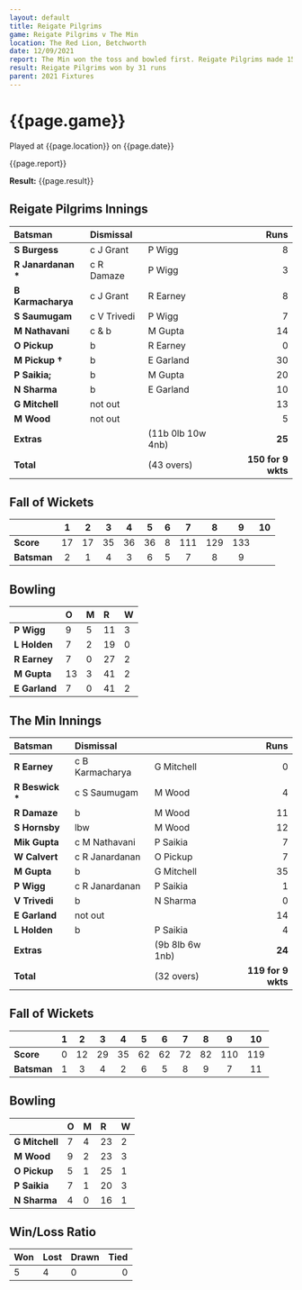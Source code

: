 ```yaml
---
layout: default
title: Reigate Pilgrims
game: Reigate Pilgrims v The Min
location: The Red Lion, Betchworth
date: 12/09/2021
report: The Min won the toss and bowled first. Reigate Pilgrims made 150 for 9 wkts. The Min made 119 all out in reply.
result: Reigate Pilgrims won by 31 runs
parent: 2021 Fixtures
---
```


# {{page.game}}

Played at {{page.location}} on {{page.date}}

{{page.report}}

**Result:** {{page.result}}

## Reigate Pilgrims Innings

| Batsman | Dismissal | | Runs |
|:---|:---|---|---:|
| **S Burgess** | c J Grant | P Wigg | 8 | 
| **R Janardanan &#42;** | c R Damaze | P Wigg | 3 | 
| **B Karmacharya** | c J Grant | R Earney | 8 | 
| **S Saumugam** | c V Trivedi | P Wigg | 7 | 
| **M Nathavani** | c & b | M Gupta | 14 | 
| **O Pickup** | b  | R Earney | 0 | 
| **M Pickup &#8224;** | b | E Garland | 30 | 
| **P Saikia;** | b | M Gupta | 20 | 
| **N Sharma** | b | E Garland | 10 | 
| **G Mitchell** | not out |  | 13 |
| **M Wood** | not out |  | 5 |
| **Extras** | | (11b 0lb 10w 4nb) | **25** | 
| **Total** | | (43 overs) | ****150 for 9 wkts**** | 

## Fall of Wickets

| | 1 | 2 | 3 | 4 | 5 | 6 | 7 | 8 | 9 | 10 |
|---|:---:|:---:|:---:|:---:|:---:|:---:|:---:|:---:|:---:|:---:|
| **Score** | 17 | 17 | 35 | 36 | 36 | 8 | 111 | 129 | 133 |  |
| **Batsman** | 2 | 1 | 4 | 3 | 6 | 5 | 7 | 8 | 9 |  |

## Bowling

| | O | M | R | W |
|---|:---|:---|:---|:---|
| **P Wigg** | 9 | 5 | 11 | 3 |
| **L Holden** | 7 | 2 | 19 | 0 |
| **R Earney** | 7 | 0 | 27 | 2 |
| **M Gupta** | 13 | 3 | 41 | 2 |
| **E Garland** | 7 | 0 | 41 | 2 |

## The Min Innings

| Batsman | Dismissal | | Runs |
|:---|:---|---|---:|
| **R Earney** | c B Karmacharya | G Mitchell | 0 | 
| **R Beswick &#42;** | c S Saumugam | M Wood | 4 | 
| **R Damaze** | b | M Wood | 11 | 
| **S Hornsby** | lbw | M Wood | 12 | 
| **Mik Gupta** | c M Nathavani | P Saikia | 7 | 
| **W Calvert** | c R Janardanan | O Pickup | 7 |
| **M Gupta** | b | G Mitchell | 35 | 
| **P Wigg** | c R Janardanan | P Saikia | 1 | 
| **V Trivedi** | b | N Sharma | 0 |
| **E Garland** | not out |  | 14 | 
| **L Holden** | b | P Saikia | 4 |  
| **Extras** | | (9b 8lb 6w 1nb) | **24** | 
| **Total** | | (32 overs) | ****119 for 9 wkts**** | 

## Fall of Wickets

| | 1 | 2 | 3 | 4 | 5 | 6 | 7 | 8 | 9 | 10 |
|---|:---:|:---:|:---:|:---:|:---:|:---:|:---:|:---:|:---:|:---:|
| **Score** | 0 | 12 | 29 | 35 | 62 | 62 | 72 | 82 | 110 | 119 |
| **Batsman** | 1 | 3 | 4 | 2 | 6 | 5 | 8 | 9 | 7 | 11 | 

## Bowling

| | O | M | R | W |
|---|:---|:---|:---|:---|
| **G Mitchell** | 7 | 4 | 23 | 2 |
| **M Wood** | 9 | 2 | 23 | 3 |
| **O Pickup** | 5 | 1 | 25 | 1 |
| **P Saikia** | 7 | 1 | 20 | 3 |
| **N Sharma** | 4 | 0 | 16 | 1 |

## Win/Loss Ratio

| Won | Lost | Drawn | Tied |
|:---|:---|:---|---:|
| 5 | 4 | 0 | 0 |